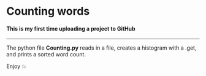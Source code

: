 # Counting words

#### This is my first time uploading a project to GitHub
---------------------------------------------------------
The python file **Counting.py** reads in a file, creates a histogram with a .get, and prints a sorted word count.

Enjoy :boom:
